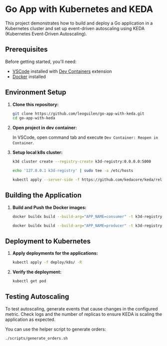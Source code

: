 # Go App with Kubernetes and KEDA

This project demonstrates how to build and deploy a Go application in a Kubernetes cluster and set up event-driven autoscaling using KEDA (Kubernetes Event-Driven Autoscaling).

## Prerequisites

Before getting started, you'll need:

- [VSCode](https://code.visualstudio.com/) installed with [Dev Containers](https://containers.dev/) extension
- [Docker](https://www.docker.com/get-started) installed

## Environment Setup

1. **Clone this repository:**

    ```bash
    git clone https://github.com/leoguilen/go-app-with-keda.git
    cd go-app-with-keda
    ```

2. **Open project in dev container:**

    In VSCode, open command tab and execute `Dev Container: Reopen in Container`.

3. **Setup local k8s cluster:**

    ```bash
    k3d cluster create --registry-create k3d-registry:0.0.0.0:5000
    
    echo '127.0.0.1 k3d-registry' | sudo tee -a /etc/hosts
    
    kubectl apply --server-side -f https://github.com/kedacore/keda/releases/download/v2.15.1/keda-2.15.1.yaml
    ```

## Building the Application

1. **Build and Push the Docker images:**

    ```bash
    docker buildx build --build-arg="APP_NAME=consumer" -t k3d-registry:5000/consumer --push .
    
    docker buildx build --build-arg="APP_NAME=producer" -t k3d-registry:5000/producer --push .
    ```

## Deployment to Kubernetes

1. **Apply deployments for the applications:**

    ```bash
    kubectl apply -f deploy/k8s/ -R
    ```

2. **Verify the deployment:**

    ```bash
    kubectl get pod
    ```

## Testing Autoscaling

To test autoscaling, generate events that cause changes in the configured metric. Check logs and the number of replicas to ensure KEDA is scaling the application as expected.

You can use the helper script to generate orders:

```bash
./scripts/generate_orders.sh
```
